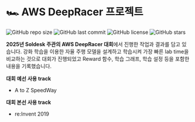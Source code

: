 # 🏎️ AWS DeepRacer 프로젝트

![GitHub repo size](https://img.shields.io/github/repo-size/MoonBW0929/aws-deepracer-project?color=blue)
![GitHub last commit](https://img.shields.io/github/last-commit/MoonBW0929/aws-deepracer-project?color=green)
![GitHub license](https://img.shields.io/github/license/MoonBW0929/aws-deepracer-project?color=yellow)
![GitHub stars](https://img.shields.io/github/stars/MoonBW0929/aws-deepracer-project?style=social)

**2025년 Soldesk 주관의 AWS DeepRacer 대회**에서 진행한 작업과 결과를 담고 있습니다.
강화 학습을 이용한 자율 주행 모델을 설계하고 학습시켜 가장 빠른 lab time을 비교하는 것으로 대회가 진행되었고
Reward 함수, 학습 그래프, 학습 설정 등을 포함한 내용을 기록했습니다.

**대회 예선 사용 track**
- A to Z SpeedWay

**대회 본선 사용 track**
- re:Invent 2019
